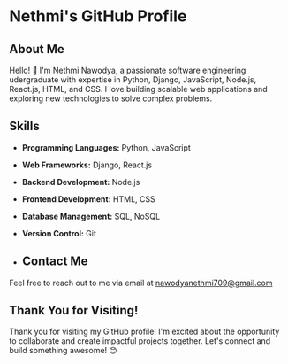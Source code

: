 # Nethmi's GitHub Profile

## About Me
Hello! 👋 I'm Nethmi Nawodya, a passionate software engineering udergraduate with expertise in Python, Django, JavaScript, Node.js, React.js, HTML, and CSS. I love building scalable web applications and exploring new technologies to solve complex problems.

## Skills
- **Programming Languages:** Python, JavaScript
- **Web Frameworks:** Django, React.js
- **Backend Development:** Node.js
- **Frontend Development:** HTML, CSS
- **Database Management:** SQL, NoSQL
- **Version Control:** Git

- ## Contact Me
Feel free to reach out to me via email at nawodyanethmi709@gmail.com

## Thank You for Visiting!
Thank you for visiting my GitHub profile! I'm excited about the opportunity to collaborate and create impactful projects together. Let's connect and build something awesome! 😊
